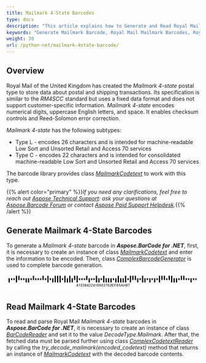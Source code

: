 ```yaml
---
title: Mailmark 4-State Barcodes
type: docs
description: "This article explains how to Generate and Read Royal Mail Mailmark 4-State Barcodes using Aspose.BarCode for Python via .NET"
keywords: "Generate Mailmark Barcode, Royal Mail Mailmark Barcodes, Royal Mail Barcode, Aspose.BarCode, Generate Barcode in Python"
weight: 30
url: /python-net/mailmark-4state-barcode/
---
```


## **Overview**
Royal Mail of the United Kingdom has created the *Mailmark 4-state* postal type to store data about postal and shipping transactions. Its specification is similar to the *RM4SCC* standard but uses a fixed data format and does not support customer-specific information. *Mailmark 4-state* encodes numerical digits, uppercase English letters, and space. It enables checksum controls and Reed-Solomon error correction.  
  
*Mailmark 4-state* has the following subtypes:
- Type L - encodes 26 characters and is intended for machine-readable Low Sort and Unsorted Retail and Access 70 services
- Type C - encodes 22 characters and is intended for consolidated machine-readable Low Sort and Unsorted Retail and Access 70 services

The barcode library provides class [*MailmarkCodetext*](https://reference.aspose.com/barcode/python-net/aspose.barcode.complexbarcode/mailmarkcodetext) to work with this type.


{{% alert color="primary" %}}*If you need any clarifications, feel free to reach out [Aspose Technical Support](/barcode/python-net/technical-support/): ask your questions at [Aspose.Barcode Forum](https://forum.aspose.com/c/barcode/13) or contact [Aspose Paid Support Helpdesk](https://helpdesk.aspose.com/).*{{% /alert %}}
  
## **Generate Mailmark 4-State Barcodes**
To generate a *Mailmark 4-state* barcode in ***Aspose.BarCode for .NET***, first, it is necessary to create an instance of class [*MailmarkCodetext*](https://reference.aspose.com/barcode/python-net/aspose.barcode.complexbarcode/mailmarkcodetext) and enter the information to be encoded. Then, class [*ComplexBarcodeGenerator*](https://reference.aspose.com/barcode/python-net/aspose.barcode.complexbarcode/complexbarcodegenerator) is used to complete barcode generation.    
  
<p align="center"><img src="mailmark4state.png"></p>

## **Read Mailmark 4-State Barcodes**
To read and parse Royal Mail *Mailmark 4-state* barcodes in ***Aspose.BarCode for .NET***, it is necessary to create an instance of class [*BarCodeReader*](https://reference.aspose.com/barcode/python-net/aspose.barcode.barcoderecognition/barcodereader) and set it to the value *DecodeType.Mailmark*. After that, the fetched data must be parsed further using class [*ComplexCodetextReader*](https://reference.aspose.com/barcode/python-net/aspose.barcode.complexbarcode/complexcodetextreader) by calling the *try_decode_mailmark(encoded_codetext)* method that returns an instance of [*MailmarkCodetext*](https://reference.aspose.com/barcode/python-net/aspose.barcode.complexbarcode/mailmarkcodetext) with the decoded barcode contents.  
  
